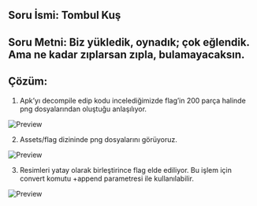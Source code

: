 

## Soru İsmi: Tombul Kuş

## Soru Metni: Biz yükledik, oynadık; çok eğlendik. Ama ne kadar zıplarsan zıpla, bulamayacaksın. 

## Çözüm: 
1. Apk’yı decompile edip kodu incelediğimizde flag’in 200 parça halinde png dosyalarından oluştuğu anlaşılıyor.

![Preview](https://github.com/stmctf/stmctf17/blob/master/MOB/TombulKus/tombul1.png)

2. Assets/flag dizininde png dosyalarını görüyoruz.

![Preview](https://github.com/stmctf/stmctf17/blob/master/MOB/TombulKus/tombul2.png)


3. Resimleri yatay olarak birleştirince flag elde ediliyor. Bu işlem için convert komutu +append parametresi ile kullanılabilir.

![Preview](https://github.com/stmctf/stmctf17/blob/master/MOB/TombulKus/tombul3.png)
